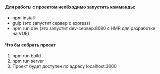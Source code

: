 #### Для работы с проектом необходимо запустить комманды:
* npm install
* gulp (это запустит сервер с express)
* npm run dev (это запустит dev-сервер:8080 с HMR для разработки на VUE)

#### Что бы собрать проект
1. npm run build
2. npm run server
3. Проект будет доступен по адресу localhost:3000
